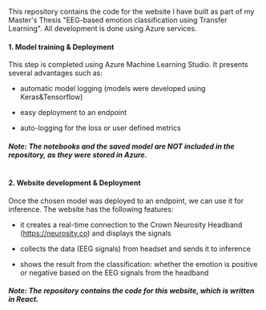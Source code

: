 This repository contains the code for the website I have built as part of my Master's Thesis "EEG-based emotion classification using Transfer Learning". All development is done using Azure services.

<h4>1. Model training & Deployment</h4>
This step is completed using Azure Machine Learning Studio. It presents several advantages such as:

- automatic model logging (models were developed using Keras&Tensorflow)

- easy deployment to an endpoint
  
- auto-logging for the loss or user defined metrics

<h5>Note: The notebooks and the saved model are NOT included in the repository, as they were stored in Azure.</h5> 

<h1></h1>

<h4>2. Website development & Deployment</h4>
Once the chosen model was deployed to an endpoint, we can use it for inference.
The website has the following features:

- it creates a real-time connection to the Crown Neurosity Headband (https://neurosity.co) and displays the signals

- collects the data (EEG signals) from headset and sends it to inference

- shows the result from the classification: whether the emotion is positive or negative based on the EEG signals from the headband

<h5>Note: The repository contains the code for this website, which is written in React.</h5> 




